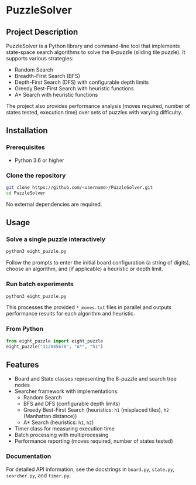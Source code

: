 # PuzzleSolver

## Project Description
PuzzleSolver is a Python library and command-line tool that implements state-space search algorithms to solve the 8-puzzle (sliding tile puzzle). It supports various strategies:
- Random Search
- Breadth-First Search (BFS)
- Depth-First Search (DFS) with configurable depth limits
- Greedy Best-First Search with heuristic functions
- A* Search with heuristic functions

The project also provides performance analysis (moves required, number of states tested, execution time) over sets of puzzles with varying difficulty.

## Installation
### Prerequisites
- Python 3.6 or higher

### Clone the repository
```bash
git clone https://github.com/<username>/PuzzleSolver.git
cd PuzzleSolver
```

No external dependencies are required.

## Usage
### Solve a single puzzle interactively
```bash
python3 eight_puzzle.py
```
Follow the prompts to enter the initial board configuration (a string of digits), choose an algorithm, and (if applicable) a heuristic or depth limit.

### Run batch experiments
```bash
python3 eight_puzzle.py
```
This processes the provided `*_moves.txt` files in parallel and outputs performance results for each algorithm and heuristic.

### From Python
```python
from eight_puzzle import eight_puzzle
eight_puzzle("312045678", "A*", "h1")
```

## Features
- Board and State classes representing the 8-puzzle and search tree nodes
- Searcher framework with implementations:
  - Random Search
  - BFS and DFS (configurable depth limits)
  - Greedy Best-First Search (heuristics: `h1` (misplaced tiles), `h2` (Manhattan distance))
  - A* Search (heuristics: `h1`, `h2`)
- Timer class for measuring execution time
- Batch processing with multiprocessing
- Performance reporting (moves required, number of states tested)

### Documentation
For detailed API information, see the docstrings in `board.py`, `state.py`, `searcher.py`, and `timer.py`.
